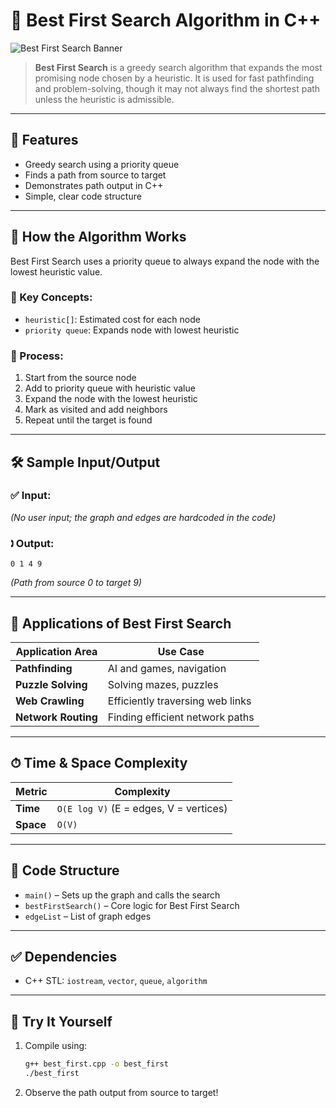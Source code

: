 
# 🏁 Best First Search Algorithm in C++

![Best First Search Banner](https://upload.wikimedia.org/wikipedia/commons/6/6a/Best-First-Search.gif)

> **Best First Search** is a greedy search algorithm that expands the most promising node chosen by a heuristic. It is used for fast pathfinding and problem-solving, though it may not always find the shortest path unless the heuristic is admissible.

---

## 📌 Features

* Greedy search using a priority queue
* Finds a path from source to target
* Demonstrates path output in C++
* Simple, clear code structure

---

## 🔧 How the Algorithm Works

Best First Search uses a priority queue to always expand the node with the lowest heuristic value.

### 🧠 Key Concepts:
* `heuristic[]`: Estimated cost for each node
* `priority queue`: Expands node with lowest heuristic

### 🔁 Process:
1. Start from the source node
2. Add to priority queue with heuristic value
3. Expand the node with the lowest heuristic
4. Mark as visited and add neighbors
5. Repeat until the target is found

---

## 🛠 Sample Input/Output

### ✅ Input:
*(No user input; the graph and edges are hardcoded in the code)*

### 🕽 Output:
```
0 1 4 9
```
*(Path from source 0 to target 9)*

---

## 🚀 Applications of Best First Search

| Application Area     | Use Case                                 |
| -------------------- | ---------------------------------------- |
| **Pathfinding**      | AI and games, navigation                 |
| **Puzzle Solving**   | Solving mazes, puzzles                   |
| **Web Crawling**     | Efficiently traversing web links         |
| **Network Routing**  | Finding efficient network paths          |

---

## ⏱ Time & Space Complexity

| Metric           | Complexity                                         |
| ---------------- | -------------------------------------------------- |
| **Time**         | `O(E log V)` (E = edges, V = vertices)             |
| **Space**        | `O(V)`                                             |

---

## 📄 Code Structure

* `main()` – Sets up the graph and calls the search
* `bestFirstSearch()` – Core logic for Best First Search
* `edgeList` – List of graph edges

---

## ✅ Dependencies

* C++ STL: `iostream`, `vector`, `queue`, `algorithm`

---

## 🧪 Try It Yourself

1. Compile using:
   ```bash
   g++ best_first.cpp -o best_first
   ./best_first
   ```
2. Observe the path output from source to target!
